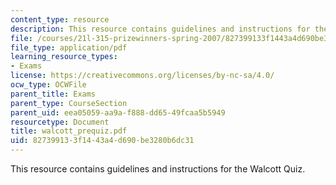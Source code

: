 ```yaml
---
content_type: resource
description: This resource contains guidelines and instructions for the Walcott Quiz.
file: /courses/21l-315-prizewinners-spring-2007/827399133f1443a4d690be3280b6dc31_walcott_prequiz.pdf
file_type: application/pdf
learning_resource_types:
- Exams
license: https://creativecommons.org/licenses/by-nc-sa/4.0/
ocw_type: OCWFile
parent_title: Exams
parent_type: CourseSection
parent_uid: eea05059-aa9a-f888-dd65-49fcaa5b5949
resourcetype: Document
title: walcott_prequiz.pdf
uid: 82739913-3f14-43a4-d690-be3280b6dc31
---
```

This resource contains guidelines and instructions for the Walcott Quiz.